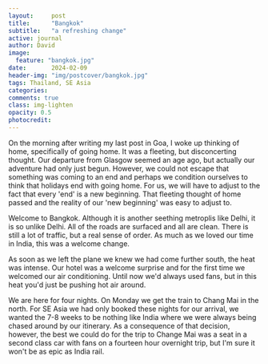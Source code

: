 ```yaml
---
layout:     post
title:      "Bangkok"
subtitle:   "a refreshing change"
active: journal
author: David
image:
  feature: "bangkok.jpg"
date:       2024-02-09
header-img: "img/postcover/bangkok.jpg"
tags: Thailand, SE Asia
categories: 
comments: true
class: img-lighten 
opacity: 0.5
photocredit:
---
```


On the morning after writing my last post in Goa, I woke up thinking of home, specifically of going home. It was a fleeting, but disconcerting thought. Our departure from Glasgow seemed an age ago, but actually our adventure had only just begun. However, we could not escape that something was coming to an end and perhaps we condition ourselves to think that holidays end with going home. For us, we will have to adjust to the fact that every 'end' is a new beginning. That fleeting thought of home passed and the reality of our 'new beginning' was easy to adjust to.

Welcome to Bangkok. Although it is another seething metroplis like Delhi, it is so unlike Delhi. All of the roads are surfaced and all are clean. There is still a lot of traffic, but a real sense of order. As much as we loved our time in India, this was a welcome change.

As soon as we left the plane we knew we had come further south, the heat was intense. Our hotel was a welcome surprise and for the first time we welcomed our air conditioning. Until now we'd always used fans, but in this heat you'd just be pushing hot air around.

We are here for four nights. On Monday we get the train to Chang Mai in the north. For SE Asia we had only booked these nights for our arrival, we wanted the 7-8 weeks to be nothing like India where we were always being chased around by our itinerary. As a consequence of that decision, however, the best we could do for the trip to Change Mai was a seat in a second class car with fans on a fourteen hour overnight trip, but I'm sure it won't be as epic as India rail.







